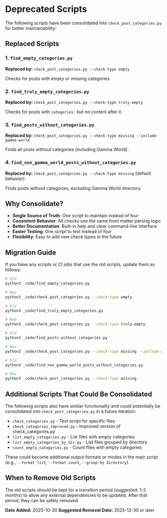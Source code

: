 # Deprecated Scripts

The following scripts have been consolidated into `check_post_categories.py` for better maintainability:

## Replaced Scripts

### 1. `find_empty_categories.py`
**Replaced by:** `check_post_categories.py --check-type empty`

Checks for posts with empty or missing categories.

### 2. `find_truly_empty_categories.py`  
**Replaced by:** `check_post_categories.py --check-type truly-empty`

Checks for posts with `categories:` but no content after it.

### 3. `find_posts_without_categories.py`
**Replaced by:** `check_post_categories.py --check-type missing --include-gamma-world`

Finds all posts without categories (including Gamma World).

### 4. `find_non_gamma_world_posts_without_categories.py`
**Replaced by:** `check_post_categories.py --check-type missing` (default behavior)

Finds posts without categories, excluding Gamma World directory.

## Why Consolidate?

- **Single Source of Truth**: One script to maintain instead of four
- **Consistent Behavior**: All checks use the same front matter parsing logic
- **Better Documentation**: Built-in help and clear command-line interface
- **Easier Testing**: One script to test instead of four
- **Flexibility**: Easy to add new check types in the future

## Migration Guide

If you have any scripts or CI jobs that use the old scripts, update them as follows:

```bash
# Old
python3 _code/find_empty_categories.py

# New
python3 _code/check_post_categories.py --check-type empty
```

```bash
# Old
python3 _code/find_truly_empty_categories.py

# New
python3 _code/check_post_categories.py --check-type truly-empty
```

```bash
# Old
python3 _code/find_posts_without_categories.py

# New
python3 _code/check_post_categories.py --check-type missing --include-gamma-world
```

```bash
# Old
python3 _code/find_non_gamma_world_posts_without_categories.py

# New
python3 _code/check_post_categories.py --check-type missing
```

## Additional Scripts That Could Be Consolidated

The following scripts also have similar functionality and could potentially be consolidated into `check_post_categories.py` in a future iteration:

- `check_categories.py` - Test script for specific files
- `check_categories_improved.py` - Improved version of check_categories.py  
- `list_empty_categories.py` - List files with empty categories
- `list_empty_categories_by_dir.py` - List files grouped by directory
- `count_empty_categories.py` - Count files with empty categories

These could become additional output formats or modes in the main script (e.g., `--format list`, `--format count`, `--group-by directory`).

## When to Remove Old Scripts

The old scripts should be kept for a transition period (suggested: 1-2 months) to allow any external dependencies to be updated. After that period, they can be safely removed.

**Date Added:** 2025-10-30
**Suggested Removal Date:** 2025-12-30 or later
